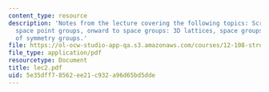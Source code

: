 ```yaml
---
content_type: resource
description: 'Notes from the lecture covering the following topics: Screw axes, rotoinversion,
  space point groups, onward to space groups: 3D lattices, space groups, and summary
  of symmetry groups.'
file: https://ol-ocw-studio-app-qa.s3.amazonaws.com/courses/12-108-structure-of-earth-materials-fall-2004/5e35dff78562ee21c932a96d65bd5dde_lec2.pdf
file_type: application/pdf
resourcetype: Document
title: lec2.pdf
uid: 5e35dff7-8562-ee21-c932-a96d65bd5dde
---
```

